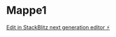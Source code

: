 # Mappe1

[Edit in StackBlitz next generation editor ⚡️](https://stackblitz.com/~/github.com/OsteroyergoyJA/Mappe1)